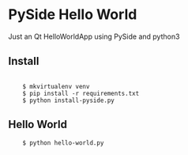 # PySide Hello World

Just an Qt HelloWorldApp using PySide and python3

## Install

```shell

	$ mkvirtualenv venv
	$ pip install -r requirements.txt
	$ python install-pyside.py
```

## Hello World

```shell
	$ python hello-world.py
```

